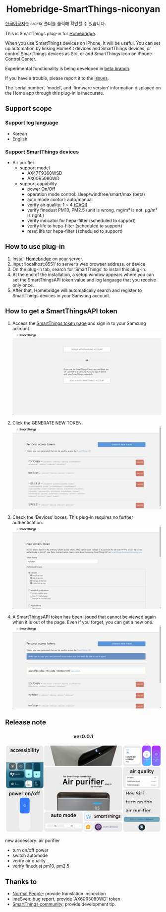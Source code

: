 <span align="center">

# Homebridge-SmartThings-niconyan
</span>

[한국어공지](https://github.com/niconyanGH/Homebridge-SmartThings-niconyan/tree/main/src-kr)는 src-kr 폴더를 클릭해 확인할 수 있습니다.

This is SmartThings plug-in for [Homebridge](https://github.com/homebridge/homebridge).

When you use SmartThings devices on iPhone, It will be useful.
You can set up automation by linking HomeKit devices and SmartThings devices, or control SmartThings devices as Siri, or add SmartThings icon on iPhone Control Center.

Experimental functionality is being developed in [beta branch](https://github.com/niconyanGH/Homebridge-SmartThings-niconyan/tree/beta).

If you have a trouble, please report it to the [issues](https://github.com/niconyanGH/Homebridge-SmartThings-niconyan/issues).

The ‘serial number’, ‘model’, and ‘firmware version’ information displayed on the Home app through this plug-in is inaccurate.

## Support scope
### Support log language
* Korean
* English

### Support SmartThings devices
* Air purifier
  - support model
    + AX47T9360WSD
    + AX60R5080WD
  - support capability
    + power On/Off
    + operation mode control: sleep/windfree/smart/max (beta)
    + auto mode contorl: auto/manual
    + verify air quality: 1 ~ 4 [(CAQI)](https://www.airqualitynow.eu/download/CITEAIR-Comparing_Urban_Air_Quality_across_Borders.pdf)
    + verify finedust PM10, PM2.5 (unit is wrong. mg/m³ is not, µg/m³ is right.)
    + verify indicator for hepa-filter (scheduled to support)
    + verify life to hepa-filter (scheduled to support)
    + reset life tor hepa-filter (scheduled to support)

## How to use plug-in

1. Install [Homebridge](https://github.com/homebridge/homebridge#installation) on your server.
2. Input ‘localhost:8551’ to server’s web browser address. or device
3. On the plug-in tab, search for ‘SmartThings’ to install this plug-in.
4. At the end of the installation, a setup window appears where you can set the SmartThingsAPI token value and log language that you receive only once.
5. After that, Homebridge will automatically search and register to SmartThings devices in your Samsung account.

## How to get a SmartThingsAPI token

1. Access the [SmartThings token page](https://account.smartthings.com/tokens) and sign in to your Samsung account.
![guide1](guide/1.png?raw=true)

2. Click the GENERATE NEW TOKEN.
![guide2](guide/2.png?raw=true)

3. Check the ‘Devices’ boxes. This plug-in requires no further authentication.
![guide3](guide/3.png?raw=true)

4. A SmartThingsAPI token has been issued that cannot be viewed again when it is out of the page. Even if you forget, you can get a new one.
![guide4](guide/4.png?raw=true)

## Release note
<span align="center">

### ver0.0.1
</span>

![Homebridge-SmartThings-niconyan v0.0.1 Summary Introduction(en)](ReleaseNote/v0.0.1/Summary_Introduction_Homebridge-SmartThings-AirPurifier(en).png?raw=true)

new accessory: air purifier
* turn on/off power
* switch automode
* verify air quality
* verify finedust pm10, pm2.5

## Thanks to
* [Normal People](https://www.youtube.com/c/%EB%85%B8%EB%A9%80%ED%94%BC%ED%94%8C): provide translation inspection
* imeSven: bug report, provide 'AX60R5080WD' token
* [SmartThings community](https://community.smartthings.com/): provide development tip.